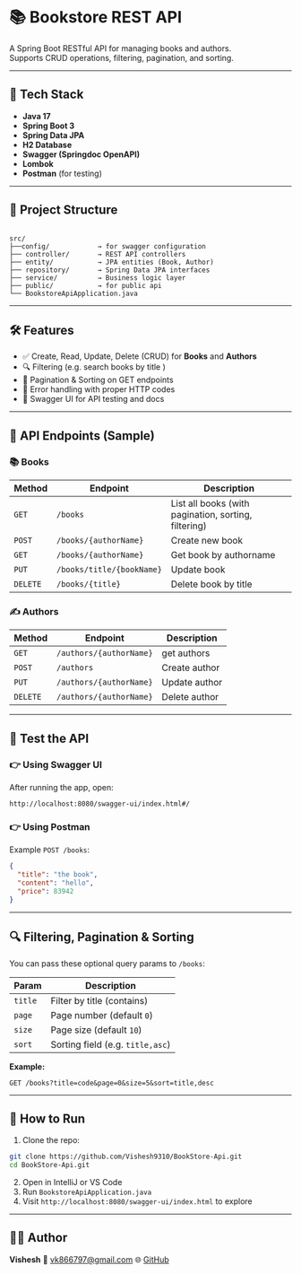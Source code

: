 # 📚 Bookstore REST API

A Spring Boot RESTful API for managing books and authors.  
Supports CRUD operations, filtering, pagination, and sorting.

---

## 🚀 Tech Stack

- **Java 17**
- **Spring Boot 3**
- **Spring Data JPA**
- **H2 Database**
- **Swagger (Springdoc OpenAPI)**
- **Lombok**
- **Postman** (for testing)

---

## 📁 Project Structure

```

src/
├──config/            → for swagger configuration
├── controller/       → REST API controllers
├── entity/           → JPA entities (Book, Author)
├── repository/       → Spring Data JPA interfaces
├── service/          → Business logic layer
├── public/           → for public api
└── BookstoreApiApplication.java

```

---

## 🛠️ Features

- ✅ Create, Read, Update, Delete (CRUD) for **Books** and **Authors**
- 🔍 Filtering (e.g. search books by title )
- 📄 Pagination & Sorting on GET endpoints
- 🔐 Error handling with proper HTTP codes
- 📘 Swagger UI for API testing and docs

---

## 🔗 API Endpoints (Sample)

### 📚 Books
| Method | Endpoint                   | Description                                       |
|--------|----------------------------|---------------------------------------------------|
| `GET`  | `/books`                   | List all books (with pagination, sorting, filtering) |
| `POST` | `/books/{authorName}`      | Create new book                                   |
| `GET`  | `/books/{authorName}`      | Get book by authorname                            |
| `PUT`  | `/books/title/{bookName}`  | Update book                                       |
| `DELETE` | `/books/{title}`           | Delete book by title                              |

### ✍️ Authors
| Method | Endpoint                | Description   |
|--------|-------------------------|---------------|
| `GET`  | `/authors/{authorName}` | get authors   |
| `POST` | `/authors`              | Create author |
| `PUT`  | `/authors/{authorName}` | Update author |
| `DELETE` | `/authors/{authorName}` | Delete author |

---

## 🧪 Test the API

### 👉 Using Swagger UI
After running the app, open:
```
http://localhost:8080/swagger-ui/index.html#/

````

### 👉 Using Postman
Example `POST /books`:
```json
{
  "title": "the book",
  "content": "hello",
  "price": 83942
}
````

---

## 🔍 Filtering, Pagination & Sorting

You can pass these optional query params to `/books`:

| Param   | Description     |
| ------- | --------------- |
| `title` | Filter by title (contains) |
| `page`  | Page number (default `0`) |
| `size`  | Page size (default `10`) |
| `sort`  | Sorting field (e.g. `title,asc`) |

**Example:**

```
GET /books?title=code&page=0&size=5&sort=title,desc
```

---

## 🧰 How to Run

1. Clone the repo:

```bash
git clone https://github.com/Vishesh9310/BookStore-Api.git
cd BookStore-Api.git
```

2. Open in IntelliJ or VS Code
3. Run `BookstoreApiApplication.java`
4. Visit `http://localhost:8080/swagger-ui/index.html` to explore

---

## 🧑‍💻 Author

**Vishesh**
📧 [vk866797@gmail.com](mailto:vk866797@gmail.com)
🌐 [GitHub](https://github.com/Vishesh9310)